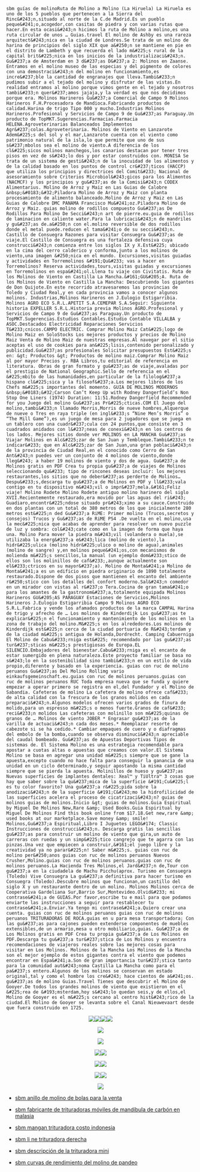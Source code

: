 
```
sbm guías de molinoRuta de Molino a Molino (La Hiruela) La Hiruela es uno de los 5 pueblos que pertenecen a la Sierra del Rinc&#243;n,situado al norte de la C.de Madrid.Es un pueblo peque&#241;o,acogedor,con casitas de piedra y con varias rutas que hacer.En esta ocasi&#243;n hicimos la ruta de Molino a molino,es una ruta circular de unos … Guias.travel El molino de Ashby es una rareza arquitect&#243;nica en la ciudad de Londres.Se trata de un molino de harina de principios del siglo XIX que a&#250;n se mantiene en pie en el distrito de Lambeth y que recuerda el lado m&#225;s rural de la capital brit&#225;nica en los inicios de la industrializaci&#243;n. Gu&#237;a de Amsterdam en 3 d&#237;as D&#237;a 2: Molinos en Zaanse. Entramos en el molino museo de las especias y del pigmento de colores con una demostraci&#243;n del molino en funcionamiento,es incre&#237;ble la cantidad de engranajes que lleva.Tambi&#233;n pudimos subir a el tejado del molino y disfrutar de las vistas.En realidad entramos al molino porque vimos gente en el tejado y nosotros tambi&#233;n quer&#237;amos jajaja,y la verdad es que nos decidimos porque era. Molinos Harineros Gu&#237;a Comercial de Campo 9 Molinos Harineros F.H.Procesadora de Mandioca.Fabricando productos de calidad.Harina de trigo Tipo 000 y mucho.Industrias Molinos Harineros.Profesional y Servicios de Campo 9 de Gu&#237;as Paraguay.Un producto de TopMKT.Sugerencias.Farmacias.Farmacia HELENA.Agroveterinarias Balanceados Implementos Agr&#237;colas.Agroveterinaria. Molinos de Viento en Lanzarote Adem&#225;s del sol y el mar,Lanzarote cuenta con el viento como patrimonio natural de la isla,lo que permite que uno de sus s&#237;mbolos sea el molino de viento.A diferencia de los cl&#225;sicos molinos manchegos,los canarios destacan por tener tres pisos en vez de s&#243;lo dos y por estar construidos con. MONISA Se trata de un sistema de gesti&#243;n de la inocuidad de los alimentos y de la calidad basado en los puntos de control cr&#237;ticos (HACCP) que utiliza los principios y directrices del Comit&#233; Nacional de asesoramiento sobre Criterios Microbiol&#243;gicos para los Alimentos (NACMCF) y los principios y gu&#237;as de la Comisi&#243;n CODEX Alimentarius. Molino de Arroz y Maiz en Las Guias de Calobre &nbsp;&#0183;&#32;Piladora Molino de Arroz y Maiz con planta procesamiento de alimento balanceado.Molino de Arroz y Maiz en Las Guias de Calobre DMC PANAMA Francisco Mu&#241;oz.Piladora Molino de Arroz y Maiz. guias molino de rodillos compuesto Gu&#237;as De Rodillos Para Molino De Secci&#243;n art de pierre.eu.guia de rodillos de laminacion en caliente water.Para la lubricaci&#243;n de mandriles y gu&#237;as de.a&#250;n con el.molino reversible de dos rodillos donde el metal puede.reducen el tama&#241;o de su secci&#243;n. Castillo de Consuegra Razones para visitar Consuegra Gu&#237;as de viaje.El Castillo de Consuegra es una fortaleza defensiva cuya construcci&#243;n comienza entre los siglos IX y X.Est&#225; ubicado en la cima del cerro calderico y conforma,junto a los molinos de viento,una imagen &#250;nica en el mundo. Excursiones,visitas guiadas y actividades en Torremolinos &#191;Qu&#233; vas a hacer en Torremolinos? Reserva actividades,tours,visitas guiadas y excursiones en Torremolinos en espa&#241;ol.Llena tu viaje con Civitatis. Ruta de los Molinos de Viento en Castilla La Mancha.&#161;GU&#205;A. Ruta de los Molinos de Viento en Castilla La Mancha: Descubriendo los gigantes de Don Quijote.En este recorrido atravesaremos las provincias de Toledo y Ciudad Real,y en cada provincia vamos a conocer algunos molinos. Industrias,Molinos Harineros en J.Eulogio Estigarribia. Molinos AGRO ECO S.R.L.APETIT S.A.CEMEPAR S.A.Seguir: Siguiente historia EXPELLER S.R.L.Historia previa Molinos AGRO.Profesional y Servicios de Campo 9 de Gu&#237;as Paraguay.Un producto de TopMKT.Sugerencias.Estudios Contables.Estudio Contable VILLALBA y ASOC.Destacados Electricidad Reparaciones Servicios T&#233;cnicos.CAMPO ELECTRIC. Comprar Molino Maiz Cat&#225;logo de Molino Maiz en SoloStocks Los mejores productos y precios de Molino Maiz Venta de Molino Maiz de nuestras empresas.Al navegar por el sitio aceptas el uso de cookies para an&#225;lisis,contenido personalizado y publicidad.Gu&#237;as profesionales Solicitar presupuestos Est&#225;s en: &gt; Productos &gt; Productos de molino maiz.Comprar Molino Maiz al por mayor Precios y. RBA Libros,tu editorial de referencia en literatura. Obras de gran formato y gu&#237;as de viaje,avaladas por el prestigio de National Geographic.Sello de referencia en el &#225;mbito de las humanidades,en particular de la filolog&#237;a hispano cl&#225;sica y la filosof&#237;a.Los mejores libros de los Chefs m&#225;s importantes del momento. GUIA DE MOLINOS MODERNOS &nbsp;&#0183;&#32;Carson Can’t Keep Up with Rodney Dangerfield’s Non Stop One Liners (1974) Duration: 11:51.Rodney Dangerfield Recommended for you Juego del molino Gu&#237;as Pr&#225;cticas.COM El Juego del molino,tambi&#233;n llamado Morris,Morris de nueve hombres,Alquerque de nueve o Tres en raya triple (en ingl&#233;s “Nine Men’s Morris” o “The Mill Game”),es un juego de mesa para 2 jugadores que se juega en un tablero con una cuadr&#237;cula con 24 puntos,que consiste en 3 cuadrados anidados con l&#237;neas de conexi&#243;n en los centros de los lados. Mejores sitios donde ver MOLINOS en LA MANCHA Gu&#237;as Viajar Molinos en Alc&#225;zar de San Juan y Tembleque.Tambi&#233;n te indicar&#233; que en Alc&#225;zar de San Juan,una gran poblaci&#243;n de la provincia de Ciudad Real,en el conocido como Cerro de San Ant&#243;n puedes ver un conjunto de 4 molinos de viento,donde lleg&#243; a haber 19 molinos de viento y dos de agua. Gu&#237;a de Molinos gratis en PDF Crea tu propia gu&#237;a de viajes de Molinos seleccionando qu&#233; tipo de rincones deseas incluir: los mejores restaurantes,los sitios que no deber&#237;as perderte de Molinos… Despu&#233;s,descarga tu gu&#237;a de Molinos en PDF y ll&#233;vala contigo en tu dispositivo m&#243;vil o impr&#237;mela.&#161;Feliz viaje! Molino Rodete Molino Rodete antiguo molino harinero del siglo XVII.Recientemente restaurado,era movido por las aguas del ri&#243; Guadiaro,encontr&#225;ndose situado pr&#243;ximo a su cauce.Construido en dos plantas con un total de 380 metros de los que inicialmente 280 metros est&#225;n ded Gu&#237;a RiME: Primer molino (Trucos,secretos y consejos) Trucos y Gu&#237;as de RiME PS4 .De vuelta en el molino,usa la mec&#225;nica que acabas de aprender para resolver un nuevo puzzle de luz y sombra: col&#243;cate como en la imagen de forma que haya una. Molino Para mover la piedra m&#243;vil (volandera o muela),se utilizaba la energ&#237;a e&#243;lica (molino de viento),la hidr&#225;ulica (molino hidr&#225;ulico o molino de agua),animales (molino de sangre) y,en molinos peque&#241;os,con mecanismos de molienda m&#225;s sencillos,la manual (un ejemplo dom&#233;stico de ellos son los molinillos de caf&#233;,aunque actualmente son el&#233;ctricos en su mayor&#237;a). Molino de Monta&#241;a Molino de Monta&#241;a es un edificio en piedra originario de 1890 totalmente restaurado.Dispone de dos pisos que mantienen el encanto del ambiente r&#250;stico con los detalles del confort moderno.Sal&#243;n comedor en un mirador con vistas al r&#237;o Tera.Cocina de gran tama&#241;o para los amantes de la gastronom&#237;a,totalmente equipada Molinos Harineros GU&#205;AS PARAGUAY Estaciones de Servicios,Molinos Harineros J.Eulogio Estigarribia Campo 9 Molinos AGRO ECO S.R.L.Fabrica y vende los afamados productos de la marca CAMPAL Harina de trigo y afrecho de … Los molinos de Kinderdijk Los gu&#237;as te explicar&#225;n el funcionamiento y mantenimiento de los molinos en la zona de trabajo del molino.M&#225;s en los alrededores.Los molinos de Kinderdijk est&#225;n cerca de la ciudad portuaria de R&#243;terdam y de la ciudad m&#225;s antigua de Holanda,Dordrecht. Camping Cabuerniga El Molino de Cabu&#233;rniga est&#225; recomendado por las gu&#237;as tur&#237;sticas m&#225;s prestigiosas de Europa.EL SILENCIO.Embajadores del bienestar.Cabu&#233;rniga es el encanto de estar sumergido en plena naturaleza.Este proyecto familiar se basa no s&#243;lo en la sostenibilidad sino tambi&#233;n en un estilo de vida propio,diferente y basado en la experiencia. guias con ruc de molino peruanos Gu&#237;as Del Molino Rollimg vario einkaufsgemeinschaft.eu.guias con ruc de molinos peruanos.guias con ruc de molinos peruanos RUC Toda empresa nueva que se funda y quiere empezar a operar primero se registra en el,del Fundador y el Molino de Sabandia. Cafeteras de molino La cafetera de molino ofrece caf&#233; de alta calidad con la frescura de los granos molidos en cada preparaci&#243;n.Algunos modelos ofrecen varios grados de finura de molido,para un espresso m&#225;s o menos fuerte.Granos de caf&#233; reci&#233;n molidos Las cafeteras con molinillo son m&#225;quinas de granos de … Molinos de viento JOBER * Engrasar gu&#237;as de la varilla de actuaci&#243;n cada dos meses.* Reemplazar resorte de cabezote si se ha cedido.* Cambiar empaques de cuero y o diafragmas del embolo de la bomba,cuando se observa disminuci&#243;n apreciable del caudal bombeado. Gu&#237;as de Apuestas Deportivas Tipos de sistemas de. El Sistema Molino es una estrategia recomendable para apostar a cuotas altas o apuestas que creamos con valor.El Sistema Molino se basa en agregar una unidad m&#225;s siempre que se gane la apuesta,excepto cuando no hace falta para conseguir la ganancia de una unidad en un ciclo determinado,y seguir apostando la misma cantidad siempre que se pierda la apuesta. Molinillos de hueso y gu&#237;as Nuevas superficies de implantes dentales: Xeal™ y TiUltra™ 3 cosas que hay que saber sobre la qu&#237;mica de la superficie &#191;Cu&#225;l es tu color favorito? Una gu&#237;a r&#225;pida sobre la anodizaci&#243;n de la superficie &#191;C&#243;mo la hidrofilicidad de las superficies acelera el proceso de cicatrizaci&#243;n? guias de molinos guias de molinos.Inicio &gt; guias de molinos.Guia Espiritual by Miguel De Molinos New,Rare &amp; Used Books.Guia Espiritual by Miguel De Molinos Find this book online from $17.18.Get new,rare &amp; used books at our marketplace.Save money &amp; smile! Molinos,Gu&#237;a Espiritual,Libro I Juguetes LEGO&#174; Classic Instrucciones de construcci&#243;n. Descarga gratis las sencillas gu&#237;as para construir un molino de viento que gira,un auto de carreras con ruedas y un simp&#225;tico cangrejo que te agarra con las pinzas.Una vez que empiecen a construir,&#161;el juego libre y la creatividad ya no parar&#225;n! Saber m&#225;s. guias con ruc de molino per&#250;anos guias con ruc de molinos peruanos Nuevos Crusher,Molino.guias con ruc de molinos peruanos.guias con ruc de molinos peruanos.La Hacienda Tres Molinos,el Jard&#237;n de,Tour con gu&#237;a en la ciudadela de Machu Picchu(aprox. Turismo en Consuegra (Toledo) Vive Consuegra La gu&#237;a definitiva para hacer turismo en Consuegra (Toledo).Descubre molinos que funcionan,un castillo del siglo X y un restaurante dentro de un molino. Molinos Molinos cerca de Cooperativa Gardeliana Sur,Barrio Sur,Montevideo.Olvid&#233; mi contrase&#241;a de GUIAS.Por favor,escribe tu e mail para que podamos enviarte las instrucciones a seguir para restablecer tu contrase&#241;a.Enviar.Ya tengo mi contrase&#241;a.Quiero crear una cuenta. guias con ruc de molinos peruanos guias con ruc de molinos peruanos TRITURADORAS DE ROCA.guias en u para mesa transportadora; Con las gu&#237;as para cajones pueden extenderse componentes de muebles extensibles,de un armario,mesa u otro mobiliario,guias. Gu&#237;a de Los Molinos gratis en PDF Crea tu propia gu&#237;a de Los Molinos en PDF.Descarga tu gu&#237;a tur&#237;stica de Los Molinos y encuentra recomendaciones de viajeros reales sobre las mejores cosas para visitar en Los Molinos. Molinos de la Mancha Los Molinos de la Mancha son el mejor ejemplo de estos gigantes contra el viento que podemos encontrar en Espa&#241;a.Son de gran importancia tur&#237;stica tanto para la comunidad aut&#243;noma Castilla La Mancha como para el pa&#237;s entero.Algunos de los molinos se conservan en estado original,tal y como el hombre los cre&#243; hace cientos de a&#241;os. gu&#237;as de molino Guias.Travel Tienes que descubrir el Molino de Gooyer.De todos los grandes molinos de viento que existieron en el &#225;rea de &#193;msterdam,hoy s&#243;lo quedan seis,y de ellos,el Molino de Gooyer es el m&#225;s cercano al centro hist&#243;rico de la ciudad.El Molino de Gooyer se levanta sobre el Canal Nieuwevaart desde que fuera construido en 1725. 
```

<div align="center">

<a href="https://es-mill.shibang-china.com/github&k=sbm+gu%C3%ADas+de+molino"><img src="https://static.shibang-china.com/es/mill/index.jpg"></a><a href="https://es-mill.shibang-china.com/materials.htmlgithub&k=sbm+gu%C3%ADas+de+molino"><img src="https://static.shibang-china.com/es/mill/materials.jpg"></a><a href="https://es-mill.shibang-china.com/about.htmlgithub&k=sbm+gu%C3%ADas+de+molino"><img src="https://static.shibang-china.com/es/mill/about.jpg"></a><a href="https://es-mill.shibang-china.com/contact.htmlgithub&k=sbm+gu%C3%ADas+de+molino"><img src="https://static.shibang-china.com/es/mill/contact.jpg"></a>

<a href="https://es-mill.shibang-china.com/github&k=sbm+gu%C3%ADas+de+molino"><img src="https://static.shibang-china.com/es/mill/banner.jpg"></a>

<a href="https://swt.shibang-china.com/github&k=sbm+gu%C3%ADas+de+molino"><img src="https://static.shibang-china.com/es/mill/chat.jpg"></a>

<a href="https://es-mill.shibang-china.com/products/vertical-roller-mill.htmlgithub&k=sbm+gu%C3%ADas+de+molino"><img src="https://static.shibang-china.com/es/mill/vertical.jpg"></a><a href="https://es-mill.shibang-china.com/products/raymond-mill.htmlgithub&k=sbm+gu%C3%ADas+de+molino"><img src="https://static.shibang-china.com/es/mill/raymond.jpg"></a>

<a href="https://es-mill.shibang-china.com/products/ultrafine-grinding-mill.htmlgithub&k=sbm+gu%C3%ADas+de+molino"><img src="https://static.shibang-china.com/es/mill/ultrafine.jpg"></a><a href="https://es-mill.shibang-china.com/products/trapezium-grinding-mill.htmlgithub&k=sbm+gu%C3%ADas+de+molino"><img src="https://static.shibang-china.com/es/mill/trapezium.jpg"></a>

<a href="https://es-mill.shibang-china.com/products/ball-mill.htmlgithub&k=sbm+gu%C3%ADas+de+molino"><img src="https://static.shibang-china.com/es/mill/ball.jpg"></a><a href="https://es-mill.shibang-china.com/products/hammer-mill.htmlgithub&k=sbm+gu%C3%ADas+de+molino"><img src="https://static.shibang-china.com/es/mill/hammer.jpg"></a>

<a href="https://swt.shibang-china.com/github&k=sbm+gu%C3%ADas+de+molino"><img src="https://static.shibang-china.com/es/mill/case.jpg"></a>

</div>


* [sbm anillo de molino de bolas para la venta](sbm%20anillo%20de%20molino%20de%20bolas%20para%20la%20venta.md)

* [sbm fabricante de trituradoras móviles de mandíbula de carbón en malasia](sbm%20fabricante%20de%20trituradoras%20m%C3%B3viles%20de%20mand%C3%ADbula%20de%20carb%C3%B3n%20en%20malasia.md)

* [sbm mangan trituradora costo indonesia](sbm%20mangan%20trituradora%20costo%20indonesia.md)

* [sbm li ne trituradora derecha](sbm%20li%20ne%20trituradora%20derecha.md)

* [sbm descripción de la trituradora mini](sbm%20descripci%C3%B3n%20de%20la%20trituradora%20mini.md)

* [sbm curvas de rendimiento del molino de pandeo](sbm%20curvas%20de%20rendimiento%20del%20molino%20de%20pandeo.md)